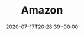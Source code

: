 ---
title: 'Amazon'
excerpt: 'This project is under NDA, please get in touch to learn more.'
coverImage: '/assets/amazon/cover.jpg'
date: '2020-07-17T20:28:39+00:00'
heroPost: false
underNDA: true
ogImage:
  url: '/assets/amazon/cover.jpg'
---